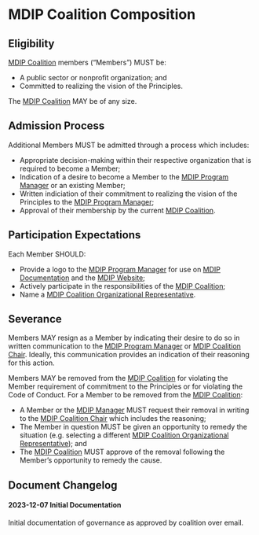 # MDIP Coalition Composition

## Eligibility

[MDIP Coalition](../governance.md#mdip-coalition) members (“Members”) MUST be:

- A public sector or nonprofit organization; and
- Committed to realizing the vision of the Principles.

The [MDIP Coalition](../governance.md#mdip-coalition) MAY be of any size.

## Admission Process

Additional Members MUST be admitted through a process which includes:

- Appropriate decision-making within their respective organization that is required to become a Member;
- Indication of a desire to become a Member to the [MDIP Program Manager](../governance.md/#mdip-program-manager) or an existing Member;
- Written indiciation of their commitment to realizing the vision of the Principles to the [MDIP Program Manager](../governance.md/#mdip-program-manager);
- Approval of their membership by the current [MDIP Coalition](../governance.md#mdip-coalition).

## Participation Expectations

Each Member SHOULD:

- Provide a logo to the [MDIP Program Manager](../governance.md/#mdip-program-manager) for use on [MDIP Documentation](../definitions.md#mdip_documentation) and the [MDIP Website](../definitions.md#mdip_website);
- Actively participate in the responsibilities of the [MDIP Coalition](../governance.md#mdip-coalition);
- Name a [MDIP Coalition Organizational Representative](../governance.md#mdip-coalition-organizational-representative).

## Severance

Members MAY resign as a Member by indicating their desire to do so in written communication to the [MDIP Program Manager](../governance.md/#mdip-program-manager) or [MDIP Coalition Chair](../governance.md#mdip-coalition-chair). Ideally, this communication provides an indication of their reasoning for this action.

Members MAY be removed from the [MDIP Coalition](../governance.md#mdip-coalition) for violating the Member requirement of commitment to the Principles or for violating the Code of Conduct. For a Member to be removed from the [MDIP Coalition](../governance.md#mdip-coalition):

- A Member or the [MDIP Manager](../governance.md/#mdip-manager) MUST request their removal in writing to the [MDIP Coalition Chair](../governance.md#mdip-coalition-chair) which includes the reasoning;
- The Member in question MUST be given an opportunity to remedy the situation (e.g. selecting a different [MDIP Coalition Organizational Representative](../governance.md#mdip-coalition-organizational-representative)); and
- The [MDIP Coalition](../governance.md#mdip-coalition) MUST approve of the removal following the Member’s opportunity to remedy the cause.

## Document Changelog

#### 2023-12-07 Initial Documentation

Initial documentation of governance as approved by coalition over email.
